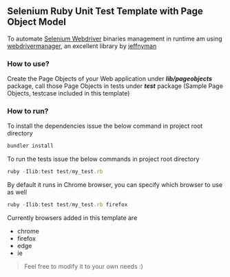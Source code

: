 ## Selenium Ruby Unit Test Template with Page Object Model

To automate [Selenium Webdriver](https://docs.seleniumhq.org/projects/webdriver/) binaries management in runtime am using [webdrivermanager](https://github.com/jeffnyman/webdriver_manager), an excellent library by [jeffnyman](https://github.com/jeffnyman) 

### How to use?
Create the Page Objects of your Web application under **_lib/pageobjects_** package, call those Page Objects in tests under **_test_** package (Sample Page Objects, testcase included in this template)

### How to run?
To install the dependencies issue the below command in project root directory
```javascript
bundler install
```
To run the tests issue the below commands in project root directory
 
```javascript
ruby -Ilib:test test/my_test.rb 
```
By default it runs in Chrome browser, you can specify which browser to use as well
```javascript
ruby -Ilib:test test/my_test.rb firefox
```
Currently browsers added in this template are
* chrome
* firefox
* edge
* ie

> Feel free to modify it to your own needs :)